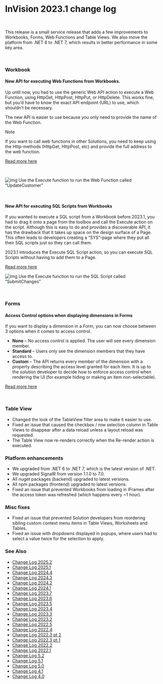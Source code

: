 

# InVision 2023.1 change log

<br/>

This release is a small service release that adds a few improvements to Workbooks, Forms, Web Functions and Table Views. We also move the platform from .NET 6 to .NET 7, which results in better performance in some key area.

<br/>

### Workbook

#### New API for executing Web Functions from Workbooks.

Up until now, you had to use the generic Web API action to execute a Web Function, using HttpGet, HttpPost, HttpPut, or HttpDelete. This works fine, but you’d have to know the exact API endpoint (URL) to use, which shouldn’t be necessary.

The new API is easier to use because you only need to provide the name of the Web Function. 

> [!NOTE]
> If you want to call web functions in other Solutions, you need to keep using the Http-methods (HttpGet, HttpPost, etc) and provide the full address to the web function.

[Read more here](../docs/forms/formschemas/functions/callingfunctions.md)

<br/>

![img](<https://profitbasedocs.blob.core.windows.net/images/changelog23(1).png>)
Use the Execute function to run the Web Function called “UpdateCustomer”

<br/>

#### New API for executing SQL Scripts from Workbooks

If you wanted to execute a SQL script from a Workbook before 2023.1, you had to drag it onto a page from the toolbox and call the Execute action on the script. Although this is easy to do and provides a discoverable API, it has the drawback that it takes up space on the design surface of a Page. This often leads to developers creating a “SYS”-page where they put all their SQL scripts just so they can call them.

2023.1 introduces the Execute SQL Script action, so you can execute SQL Scripts without having to add them to a Page.

[Read more here](../docs/sqlscripts/howto/runSqlScriptFromWorkbook.md)

![img](<https://profitbasedocs.blob.core.windows.net/images/changelog23(2).png>)
Use the Execute function to run the SQL Script called “SubmitChanges”

<br/>

### Forms

#### Access Control options when displaying dimensions in Forms

If you want to display a dimension in a Form, you can now choose between 3 options when it comes to access control.

- **None** – No access control is applied. The user will see every dimension member.
- **Standard** – Users only see the dimension members that they have access to.
- **Custom** – The API returns every member of the dimension with a property describing the access level granted for each item. It is up to the solution developer to decide how to enforce access control when rendering the UI (for example hiding or making an item non-selectable).

[Read more here](../docs/forms/formschemas/data/dimensionmodels.md)

<br/>

### Table View

- Changed the look of the TableView filter area to make it easier to use.
- Fixed an issue that caused the checkbox / row selection column in Table Views to disappear after a data reload unless a layout reload was requested.
- The Table View now re-renders correctly when the Re-render action is executed.

### Platform enhancements

- We upgraded from .NET 6 to .NET 7, which is the latest version of .NET.
- We upgraded SignalR from version 1.1.0 to 7.0.
- All nuget packages (backend) upgraded to latest versions.
- All npm packages (frontend) upgraded to latest versions.
- Fixed an issue that prevented Workbooks from loading in IFrames after the access token was refreshed (which happens every ~1 hour).

### Misc fixes

- Fixed an issue that prevented Solution developers from reordering sibling custom context menu items in Table Views, Worksheets and Tables.
- Fixed an issue with dropdowns displayed in popups, where users had to select a value twice for the selection to apply.

### See Also

- [Change Log 2025.2](changelog25_2.md)
- [Change Log 2025.1](changelog25_1.md)
- [Change Log 2024.4](changelog24_4.md)
- [Change Log 2024.3](changelog24_3.md)
- [Change Log 2024.2](changelog24_2.md)
- [Change Log 2024.1](changelog24_1.md)
- [Change Log 2023.7](changelog23_7.md)
- [Change Log 2023.6](changelog23_6.md)
- [Change Log 2023.5](changelog23_5.md)
- [Change Log 2023.4](changelog23_4.md)
- [Change Log 2023.3](changelog23_3.md)
- [Change Log 2023.2](changelog23_2.md)
- [Change Log 2022.5](changelog22_5.md)
- [Change Log 2022.4](changelog22_4.md)
- [Change Log 2022.3 pt 2](changelog22_3_2.md)
- [Change Log 2022.3 pt 1](changelog22_3_1.md)
- [Change Log 2022.2](changelog22_2.md)
- [Change Log 2022.1](changelog22_1.md)
- [Change Log 5.2](changelog52.md)
- [Change Log 5.1](changelog51.md)
- [Change Log 5.0](changelog5.md)
- [Change Log 4.1](changelog41.md)
- [Change Log 4.0](changelog40.md)
